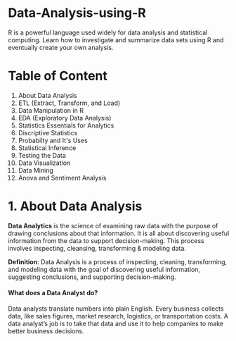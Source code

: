 # Data-Analysis-using-R
R is a powerful language used widely for data analysis and statistical computing. Learn how to investigate and summarize data sets using R and eventually create your own analysis.

# Table of Content
1. About Data Analysis
2. ETL (Extract, Transform, and Load)
3. Data Manipulation in R
4. EDA (Exploratory Data Analysis)
5. Statistics Essentials for Analytics
6. Discriptive Statistics
7. Probabilty and It's Uses
8. Statistical Inference
9. Testing the Data
10. Data Visualization
11. Data Mining
12. Anova and Sentiment Analysis


# 1. About Data Analysis
**Data Analytics** is the science of examining raw data with the purpose of drawing conclusions about that information. It is all about discovering useful information from the data to support decision-making. This process involves inspecting, cleansing, transforming & modeling data.

**Definition**: Data Analysis is a process of inspecting, cleaning, transforming, and modeling data with the goal of discovering useful information, suggesting conclusions, and supporting decision-making.

#### What does a Data Analyst do?
Data analysts translate numbers into plain English. Every business collects data, like sales figures, market research, logistics, or transportation costs. A data analyst’s job is to take that data and use it to help companies to make better business decisions.

